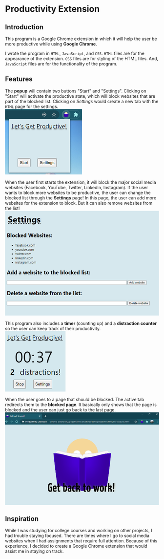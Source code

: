 Productivity Extension
=============

Introduction
-----
This program is a Google Chrome extension in which it will help the user be more productive while using **Google Chrome**.

I wrote the program in `HTML`, `JavaScript`, and `CSS`. `HTML` files are for the appearance of the extension. `CSS` files are for styling of the HTML files. And, `JavaScript` files are for the functionality of the program.

Features
-----
The __popup__ will contain two buttons "Start" and "Settings". Clicking on "Start" will activate the productive state, which will block websites that are part of the blocked list. Clicking on *Settings* would create a new tab with the `HTML` page for the settings. <br />
![popup](/images_readme/popup_image.png)

When the user first starts the extension, it will block the major social media websites (Facebook, YouTube, Twitter, LinkedIn, Instagram). If the user wants to block more websites to be productive, the user can change the blocked list through the __Settings__ page! In this page, the user can add more websites for the extension to block. But it can also remove websites from the list! <br />
![settings](/images_readme/settings_image.png)

This program also includes a __timer__ (counting up) and a __distraction counter__ so the user can keep track of their productivity. <br />
![timer](/images_readme/popup_working.png)

When the user goes to a page that should be blocked. The active tab redirects them to the __blocked page__. It basically only shows that the page is blocked and the user can just go back to the last page. <br />
![blocked_page](/images_readme/blocked_image.png)



Inspiration
-----
While I was studying for college courses and working on other projects, I had trouble staying focused. There are times where I go to social media websites when I had assignments that require full attention. Because of this experience, I decided to create a Google Chrome extension that would assist me in staying on track.
